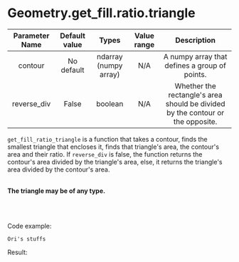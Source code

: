 # Geometry.get_fill.ratio.triangle


| Parameter Name | Default value | Types | Value range | Description | 
| :---: |  :---: | :---: | :---: | :---: |
| contour | No default | ndarray (numpy array) | N/A | A numpy array that defines a group of points. |
| reverse_div | False | boolean | N/A | Whether the rectangle's area should be divided by the contour or the opposite. |

`get_fill_ratio_triangle` is a function that takes a contour, finds the smallest triangle that encloses it,
finds that triangle's area, the contour's area and their ratio. If `reverse_div` is false, 
the function returns the contour's area divided by the triangle's area, else, it returns the triangle's area divided by the contour's area.
</br>
</br>

<b>The triangle may be of any type.</b>

</br>
</br>

Code example:
```
Ori's stuffs
```
Result:
